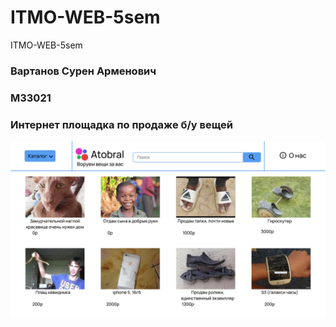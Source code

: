 # ITMO-WEB-5sem
ITMO-WEB-5sem
### Вартанов Сурен Арменович
### M33021
### Интернет площадка по продаже б/у вещей
![layout](Layout/FirstPage.jpg)